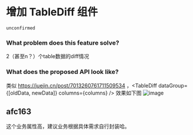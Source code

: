 # 增加 TableDiff 组件

`unconfirmed`

### What problem does this feature solve?

2（甚至n？）个table数据的diff情况

### What does the proposed API look like?

类似 https://juejin.cn/post/7013260761711509534 ，<TableDiff dataGroup={[oldData, newData]} columns={columns} />
效果如下图
![image](https://github.com/ant-design/ant-design/assets/32217093/33e52263-cea9-4a89-83fd-577037974645)

<!-- generated by ant-design-issue-helper. DO NOT REMOVE -->

## afc163

这个业务属性高，建议业务根据具体需求自行封装哈。

